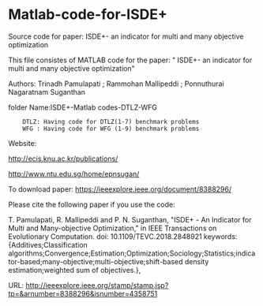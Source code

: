 # Matlab-code-for-ISDE+
Source code for paper: ISDE+- an indicator for multi and many objective optimization

This file consistes of MATLAB code for the paper:
" ISDE+- an indicator for multi and many objective optimization"

Authors: Trinadh Pamulapati ;  Rammohan Mallipeddi ;  Ponnuthurai Nagaratnam Suganthan

folder Name:ISDE+-Matlab codes-DTLZ-WFG
			
		DTLZ: Having code for DTLZ(1-7) benchmark problems
		WFG : Having code for WFG (1-9) benchmark problems


Website:

http://ecis.knu.ac.kr/publications/

http://www.ntu.edu.sg/home/epnsugan/

To download paper: https://ieeexplore.ieee.org/document/8388296/



Please cite the following paper if you use the code: 


T. Pamulapati, R. Mallipeddi and P. N. Suganthan, "ISDE+ - An Indicator for Multi and Many-objective Optimization," in IEEE Transactions on Evolutionary Computation.
doi: 10.1109/TEVC.2018.2848921
keywords: {Additives;Classification algorithms;Convergence;Estimation;Optimization;Sociology;Statistics;indicator-based;many-objective;multi-objective;shift-based density estimation;weighted sum of objectives.},


URL: http://ieeexplore.ieee.org/stamp/stamp.jsp?tp=&arnumber=8388296&isnumber=4358751
